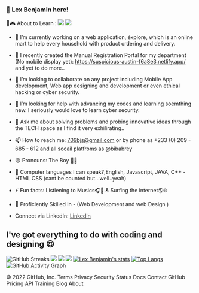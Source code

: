 ### 👋 Lex Benjamin here!


👾🎮 About to  Learn : <img src="https://img.shields.io/badge/Python-FFD43B?style=for-the-badge&logo=python&logoColor=darkgreen"/> <img src="https://img.shields.io/badge/Java-ED8B00?style=for-the-badge&logo=java&logoColor=white"/> </p> 
- 🔭 I’m currently working on a web application, éxplore, which is an online  mart to help every household with product ordering and delivery.
- 🌱 I recently created the  Manual Registration Portal for my department (No mobile display yet): https://suspicious-austin-f6a8e3.netlify.app/ and yet to do more..
- 👯 I’m looking to collaborate on any project including Mobile App development, Web app designing and development or even ethical hacking or cyber security.
- 🤔 I’m looking for help with advancing my codes and learning soemthing new. I seriously would love to learn cyber security.
- 💬 Ask me about solving problems and probing innovative ideas through the TECH space as I find it very exhilirating..
- 📫 How to reach me: 709bjs@gmail.com or by phone as +233 (0) 209 - 685 - 612 and all socail platfroms as @bibabrey
- 😄 Pronouns: The Boy 💢🤑
- 🦾 Computer languages I can speak?,English, Javascript, JAVA, C++ - HTML CSS (cant be counted but...well..yeah)
- ⚡ Fun facts: Listiening to Musics🎧🎵 & Surfing the internet🌎🌐 
- 🌌 Proficiently Skilled in - (Web Development and web Design )


- Connect via LinkedIn: <a href = "https://www.linkedin.com/in/alex-benjamin-essilfie-7b9985230/" target = "_blank">LinkedIn</a>

## **I've got everything to do with coding and designing 😍**
![GitHub Streaks](http://github-readme-streak-stats.herokuapp.com?user=qbentil&theme=dracula&hide_border=true)
![](https://github-profile-summary-cards.vercel.app/api/cards/profile-details?username=theboybyreyy&theme=github_dark)
![](https://github-profile-summary-cards.vercel.app/api/cards/repos-per-language?username=theboybreyy&theme=github_dark)
![](https://github-profile-summary-cards.vercel.app/api/cards/most-commit-language?username=theboybreyy&theme=github_dark)
[![Lex Benjamin's stats](https://github-readme-stats.vercel.app/api?username=theboybreyy&show_icons=true&theme=github_dark)](https://github.com/theboybreyy)
[![Top Langs](https://github-readme-stats.vercel.app/api/top-langs/?username=theboybreyy&layout=compact&langs_count=10&theme=github_dark&hide_border=true&count-private=true)](https://github.com/theboybreyy)
![GitHub Activity Graph](https://activity-graph.herokuapp.com/graph?username=theboybreyy&theme=dracula)  

<!-- éxplore Showcase -->


 
© 2022 GitHub, Inc.
Terms
Privacy
Security
Status
Docs
Contact GitHub
Pricing
API
Training
Blog
About
